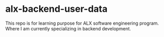 # alx-backend-user-data
This repo is for learning purpose for ALX software engineering program. Where I am currently specializing in backend development.
